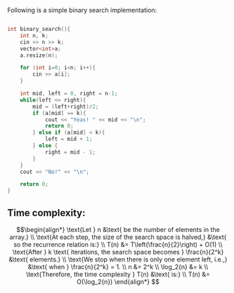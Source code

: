 Following is a simple binary search implementation:
```cpp

int binary_search(){
	int n, k;
	cin >> n >> k;
	vector<int>a;
	a.resize(n);

	for (int i=0; i<n; i++){
		cin >> a[i];
	}

	int mid, left = 0, right = n-1;
	while(left <= right){
		mid = (left+right)/2;
		if (a[mid] == k){
			cout << "Yeas! " << mid << "\n";
			return 0;
		} else if (a[mid] < k){
			left = mid + 1;
		} else {
			right = mid - 1;
		}
	}
	cout << "No!" << "\n";

	return 0;
}
```

## Time complexity:
$$\begin{align*}
\text{Let } n &\text{ be the number of elements in the array.} \\ \text{At each step, the size of the search space is halved,} &\text{ so the recurrence relation is:} \\ T(n) &= T\left(\frac{n}{2}\right) + O(1) \\ \text{After } k \text{ iterations, the search space becomes } \frac{n}{2^k} &\text{ elements.} \\ \text{We stop when there is only one element left, i.e.,} &\text{ when } \frac{n}{2^k} = 1. \\ n &= 2^k \\ \log_2{n} &= k \\ \text{Therefore, the time complexity } T(n) &\text{ is:} \\ T(n) &= O(\log_2{n}) \end{align*} $$
